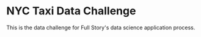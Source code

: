 # NYC Taxi Data Challenge

This is the data challenge for Full Story's data science application process.

